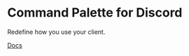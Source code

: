 # Command Palette for Discord
Redefine how you use your client.

[Docs](https://yellowsink.github.io/discord-command-palette/docs)